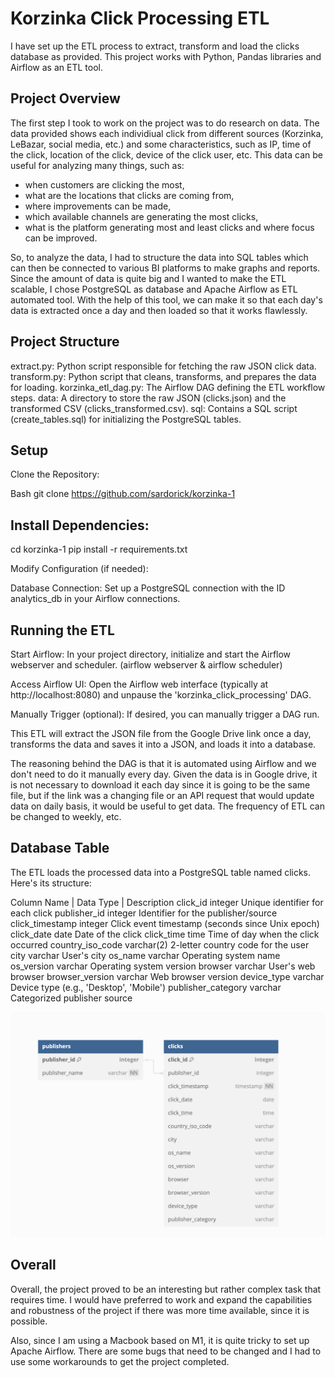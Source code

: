 # Korzinka Click Processing ETL

I have set up the ETL process to extract, transform and load the clicks database as provided. This project works with Python, Pandas libraries and Airflow as an ETL tool. 

## Project Overview

The first step I took to work on the project was to do research on data. The data provided shows each individiual click from different sources (Korzinka, LeBazar, social media, etc.) and some characteristics, such as IP, time of the click, location of the click, device of the click user, etc. This data can be useful for analyzing many things, such as:
- when customers are clicking the most, 
- what are the locations that clicks are coming from, 
- where improvements can be made, 
- which available channels are generating the most clicks,
- what is the platform generating most and least clicks and where focus can be improved.

So, to analyze the data, I had to structure the data into SQL tables which can then be connected to various BI platforms to make graphs and reports. Since the amount of data is quite big and I wanted to make the ETL scalable, I chose PostgreSQL as database and Apache Airflow as ETL automated tool. With the help of this tool, we can make it so that each day's data is extracted once a day and then loaded so that it works flawlessly.

## Project Structure

extract.py: Python script responsible for fetching the raw JSON click data.
transform.py: Python script that cleans, transforms, and prepares the data for loading.
korzinka_etl_dag.py: The Airflow DAG defining the ETL workflow steps.
data: A directory to store the raw JSON (clicks.json) and the transformed CSV (clicks_transformed.csv).
sql: Contains a SQL script (create_tables.sql) for initializing the PostgreSQL tables.

## Setup

Clone the Repository:

Bash
git clone https://github.com/sardorick/korzinka-1

## Install Dependencies:

cd korzinka-1
pip install -r requirements.txt 


Modify Configuration (if needed):

Database Connection: Set up a PostgreSQL connection with the ID analytics_db in your Airflow connections. 


## Running the ETL

Start Airflow: In your project directory, initialize and start the Airflow webserver and scheduler. (airflow webserver & airflow scheduler)

Access Airflow UI: Open the Airflow web interface (typically at http://localhost:8080) and unpause the 'korzinka_click_processing' DAG.

Manually Trigger (optional): If desired, you can manually trigger a DAG run.

This ETL will extract the JSON file from the Google Drive link once a day, transforms the data and saves it into a JSON, and loads it into a database.

The reasoning behind the DAG is that it is automated using Airflow and we don't need to do it manually every day. Given the data is in Google drive, it is not necessary to download it each day since it is going to be the same file, but if the link was a changing file or an API request that would update data on daily basis, it would be useful to get data. The frequency of ETL can be changed to weekly, etc.

## Database Table

The ETL loads the processed data into a PostgreSQL table named clicks. Here's its structure:

Column  Name | Data Type | Description
click_id	integer	Unique identifier for each click
publisher_id	integer	Identifier for the publisher/source
click_timestamp	integer	Click event timestamp (seconds since Unix epoch)
click_date	date	Date of the click
click_time	time	Time of day when the click occurred
country_iso_code	varchar(2)	2-letter country code for the user
city	varchar	User's city
os_name	varchar	Operating system name
os_version	varchar	Operating system version
browser	varchar	User's web browser
browser_version	varchar	Web browser version
device_type	varchar	Device type (e.g., 'Desktop', 'Mobile')
publisher_category	varchar	Categorized publisher source

<img src="ER.png" alt="Alt text">

## Overall
Overall, the project proved to be an interesting but rather complex task that requires time. I would have preferred to work and expand the capabilities and robustness of the project if there was more time available, since it is possible.

Also, since I am using a Macbook based on M1, it is quite tricky to set up Apache Airflow. There are some bugs that need to be changed and I had to use some workarounds to get the project completed. 